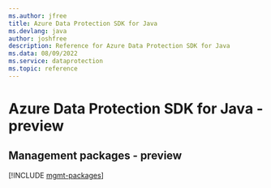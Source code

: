 ```yaml
---
ms.author: jfree
title: Azure Data Protection SDK for Java
ms.devlang: java
author: joshfree
description: Reference for Azure Data Protection SDK for Java
ms.data: 08/09/2022
ms.service: dataprotection
ms.topic: reference
---
```

# Azure Data Protection SDK for Java - preview

## Management packages - preview
[!INCLUDE [mgmt-packages](data-protection-mgmt-index.md)]